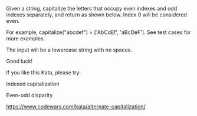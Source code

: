 Given a string, capitalize the letters that occupy even indexes and odd indexes separately, and return as shown below. Index 0 will be considered even.

For example, capitalize("abcdef") = ['AbCdEf', 'aBcDeF']. See test cases for more examples.

The input will be a lowercase string with no spaces.

Good luck!

If you like this Kata, please try:

Indexed capitalization

Even-odd disparity

https://www.codewars.com/kata/alternate-capitalization/

